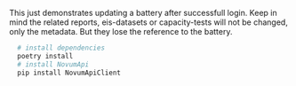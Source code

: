 This just demonstrates updating a battery after successfull login.
Keep in mind the related reports, eis-datasets or capacity-tests will not be changed, only the metadata. But they lose the reference to the battery.

```bash
  # install dependencies
  poetry install
  # install NovumApi
  pip install NovumApiClient
```